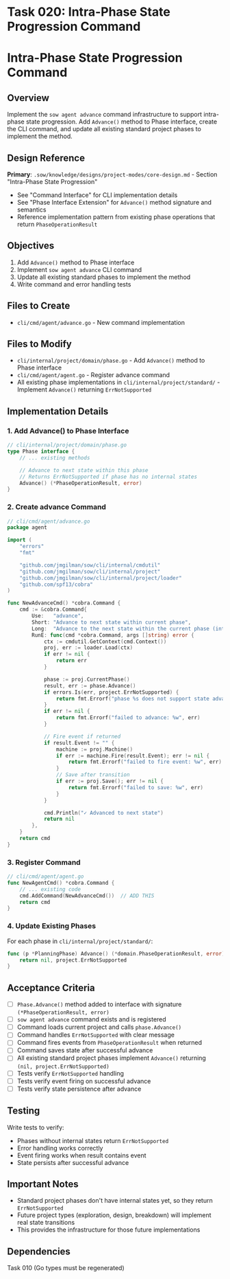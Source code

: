 # Task 020: Intra-Phase State Progression Command

# Intra-Phase State Progression Command

## Overview

Implement the `sow agent advance` command infrastructure to support intra-phase state progression. Add `Advance()` method to Phase interface, create the CLI command, and update all existing standard project phases to implement the method.

## Design Reference

**Primary**: `.sow/knowledge/designs/project-modes/core-design.md` - Section "Intra-Phase State Progression"
- See "Command Interface" for CLI implementation details
- See "Phase Interface Extension" for `Advance()` method signature and semantics
- Reference implementation pattern from existing phase operations that return `PhaseOperationResult`

## Objectives

1. Add `Advance()` method to Phase interface
2. Implement `sow agent advance` CLI command
3. Update all existing standard phases to implement the method
4. Write command and error handling tests

## Files to Create

- `cli/cmd/agent/advance.go` - New command implementation

## Files to Modify

- `cli/internal/project/domain/phase.go` - Add `Advance()` method to Phase interface
- `cli/cmd/agent/agent.go` - Register advance command
- All existing phase implementations in `cli/internal/project/standard/` - Implement `Advance()` returning `ErrNotSupported`

## Implementation Details

### 1. Add Advance() to Phase Interface

```go
// cli/internal/project/domain/phase.go
type Phase interface {
    // ... existing methods

    // Advance to next state within this phase
    // Returns ErrNotSupported if phase has no internal states
    Advance() (*PhaseOperationResult, error)
}
```

### 2. Create advance Command

```go
// cli/cmd/agent/advance.go
package agent

import (
    "errors"
    "fmt"

    "github.com/jmgilman/sow/cli/internal/cmdutil"
    "github.com/jmgilman/sow/cli/internal/project"
    "github.com/jmgilman/sow/cli/internal/project/loader"
    "github.com/spf13/cobra"
)

func NewAdvanceCmd() *cobra.Command {
    cmd := &cobra.Command{
        Use:   "advance",
        Short: "Advance to next state within current phase",
        Long:  "Advance to the next state within the current phase (intra-phase transition)",
        RunE: func(cmd *cobra.Command, args []string) error {
            ctx := cmdutil.GetContext(cmd.Context())
            proj, err := loader.Load(ctx)
            if err != nil {
                return err
            }

            phase := proj.CurrentPhase()
            result, err := phase.Advance()
            if errors.Is(err, project.ErrNotSupported) {
                return fmt.Errorf("phase %s does not support state advancement", phase.Name())
            }
            if err != nil {
                return fmt.Errorf("failed to advance: %w", err)
            }

            // Fire event if returned
            if result.Event != "" {
                machine := proj.Machine()
                if err := machine.Fire(result.Event); err != nil {
                    return fmt.Errorf("failed to fire event: %w", err)
                }
                // Save after transition
                if err := proj.Save(); err != nil {
                    return fmt.Errorf("failed to save: %w", err)
                }
            }

            cmd.Println("✓ Advanced to next state")
            return nil
        },
    }
    return cmd
}
```

### 3. Register Command

```go
// cli/cmd/agent/agent.go
func NewAgentCmd() *cobra.Command {
    // ... existing code
    cmd.AddCommand(NewAdvanceCmd())  // ADD THIS
    return cmd
}
```

### 4. Update Existing Phases

For each phase in `cli/internal/project/standard/`:

```go
func (p *PlanningPhase) Advance() (*domain.PhaseOperationResult, error) {
    return nil, project.ErrNotSupported
}
```

## Acceptance Criteria

- [ ] `Phase.Advance()` method added to interface with signature `(*PhaseOperationResult, error)`
- [ ] `sow agent advance` command exists and is registered
- [ ] Command loads current project and calls `phase.Advance()`
- [ ] Command handles `ErrNotSupported` with clear message
- [ ] Command fires events from `PhaseOperationResult` when returned
- [ ] Command saves state after successful advance
- [ ] All existing standard project phases implement `Advance()` returning `(nil, project.ErrNotSupported)`
- [ ] Tests verify `ErrNotSupported` handling
- [ ] Tests verify event firing on successful advance
- [ ] Tests verify state persistence after advance

## Testing

Write tests to verify:
- Phases without internal states return `ErrNotSupported`
- Error handling works correctly
- Event firing works when result contains event
- State persists after successful advance

## Important Notes

- Standard project phases don't have internal states yet, so they return `ErrNotSupported`
- Future project types (exploration, design, breakdown) will implement real state transitions
- This provides the infrastructure for those future implementations

## Dependencies

Task 010 (Go types must be regenerated)
